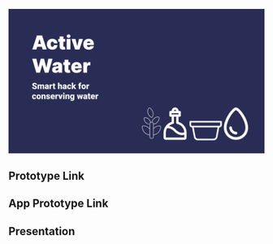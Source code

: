 ![Active Water](https://github.com/Team-ciPherin/Active-Water/blob/main/Header/Slide%2016_9%20-%205.png)

## Prototype Link

## App Prototype Link

## Presentation
